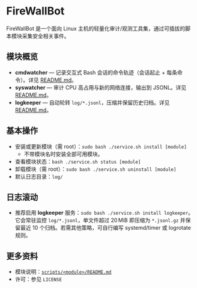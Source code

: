 # FireWallBot

FireWallBot 是一个面向 Linux 主机的轻量化审计/观测工具集，通过可插拔的脚本模块采集安全相关事件。

## 模块概览

- **cmdwatcher** — 记录交互式 Bash 会话的命令轨迹（会话起止 + 每条命令）。详见 [README.md](scripts/cmdwatcher/README.md)。
- **syswatcher** — 审计 CPU 高占用与新的网络连接，输出到 JSONL。详见 [README.md](scripts/syswatcher/README.md)。
- **logkeeper** — 自动轮转 `log/*.jsonl`，压缩并保留历史归档。详见 [README.md](scripts/logkeeper/README.md)。

## 基本操作

- 安装或更新模块（需 root）：`sudo bash ./service.sh install [module]`
  - 不带模块名时安装全部可用模块。
- 查看模块状态：`bash ./service.sh status [module]`
- 卸载模块（需 root）：`sudo bash ./service.sh uninstall [module]`
- 默认日志目录：`log/`

## 日志滚动

- 推荐启用 **logkeeper** 服务：`sudo bash ./service.sh install logkeeper`。它会常驻监控 `log/*.jsonl`，单文件超过 20 MiB 即压缩为 `*.jsonl.gz` 并保留最近 10 个归档。若需其他策略，可自行编写 systemd/timer 或 logrotate 规则。

## 更多资料

- 模块说明：[`scripts/<module>/README.md`](scripts)
- 许可：参见 `LICENSE`
